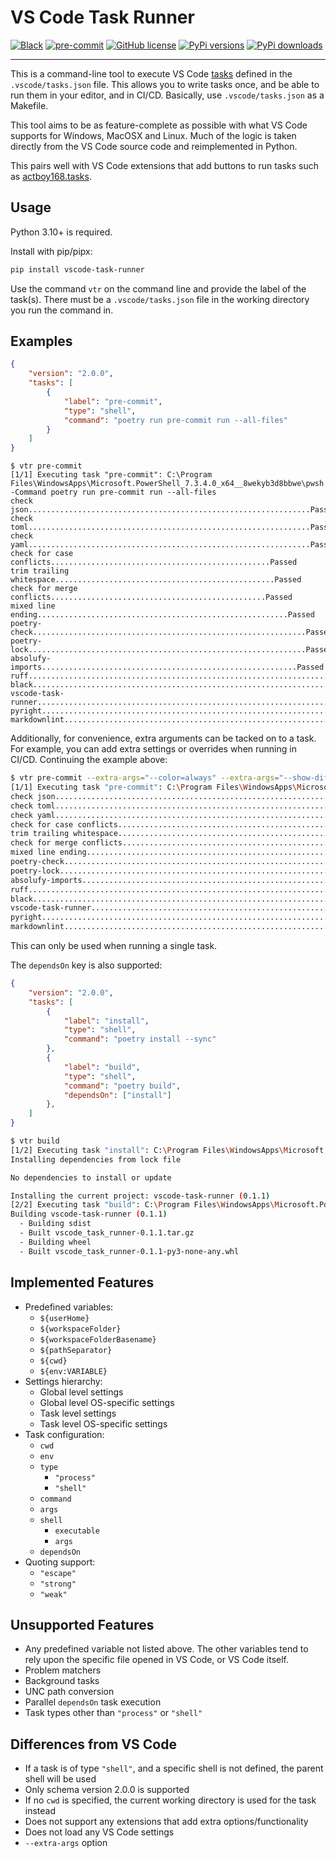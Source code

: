 # VS Code Task Runner

[![Black](https://img.shields.io/badge/code%20style-black-000000.svg)](https://github.com/psf/black)
[![pre-commit](https://img.shields.io/badge/pre--commit-enabled-brightgreen?logo=pre-commit)](https://github.com/pre-commit/pre-commit)
[![GitHub license](https://img.shields.io/github/license/NathanVaughn/vscode-task-runner)](https://github.com/NathanVaughn/vscode-task-runner/blob/main/LICENSE)
[![PyPi versions](https://img.shields.io/pypi/pyversions/vscode-task-runner)](https://pypi.org/project/vscode-task-runner)
[![PyPi downloads](https://img.shields.io/pypi/dm/vscode-task-runner)](https://pypi.org/project/vscode-task-runner)

---

This is a command-line tool to execute VS Code
[tasks](https://code.visualstudio.com/docs/editor/tasks)
defined in the `.vscode/tasks.json` file.
This allows you to write tasks once, and be able to run them in your editor,
and in CI/CD. Basically, use `.vscode/tasks.json` as a Makefile.

This tool aims to be as feature-complete as possible with what VS Code supports for
Windows, MacOSX and Linux. Much of the logic is taken directly from the VS Code
source code and reimplemented in Python.

This pairs well with VS Code extensions that add buttons to run tasks such as
[actboy168.tasks](https://marketplace.visualstudio.com/items?itemName=actboy168.tasks).

## Usage

Python 3.10+ is required.

Install with pip/pipx:

```bash
pip install vscode-task-runner
```

Use the command `vtr` on the command line and provide the label of the task(s).
There must be a `.vscode/tasks.json` file in the working directory you run the
command in.

## Examples

```json
{
    "version": "2.0.0",
    "tasks": [
        {
            "label": "pre-commit",
            "type": "shell",
            "command": "poetry run pre-commit run --all-files"
        }
    ]
}
```

```shell
$ vtr pre-commit
[1/1] Executing task "pre-commit": C:\Program Files\WindowsApps\Microsoft.PowerShell_7.3.4.0_x64__8wekyb3d8bbwe\pwsh.exe -Command poetry run pre-commit run --all-files
check json...............................................................Passed
check toml...............................................................Passed
check yaml...............................................................Passed
check for case conflicts.................................................Passed
trim trailing whitespace.................................................Passed
check for merge conflicts................................................Passed
mixed line ending........................................................Passed
poetry-check.............................................................Passed
poetry-lock..............................................................Passed
absolufy-imports.........................................................Passed
ruff.....................................................................Passed
black....................................................................Passed
vscode-task-runner...................................................................Passed
pyright..................................................................Passed
markdownlint.............................................................Passed
```

Additionally, for convenience, extra arguments can be tacked on to a task.
For example, you can add extra settings or overrides when running in CI/CD.
Continuing the example above:

```bash
$ vtr pre-commit --extra-args="--color=always" --extra-args="--show-diff-on-failure"
[1/1] Executing task "pre-commit": C:\Program Files\WindowsApps\Microsoft.PowerShell_7.3.4.0_x64__8wekyb3d8bbwe\pwsh.exe -Command poetry run pre-commit run --all-files --color=always --show-diff-on-failure
check json...............................................................Passed
check toml...............................................................Passed
check yaml...............................................................Passed
check for case conflicts.................................................Passed
trim trailing whitespace.................................................Passed
check for merge conflicts................................................Passed
mixed line ending........................................................Passed
poetry-check.............................................................Passed
poetry-lock..............................................................Passed
absolufy-imports.........................................................Passed
ruff.....................................................................Passed
black....................................................................Passed
vscode-task-runner...................................................................Passed
pyright..................................................................Passed
markdownlint.............................................................Passed
```

This can only be used when running a single task.

The `dependsOn` key is also supported:

```json
{
    "version": "2.0.0",
    "tasks": [
        {
            "label": "install",
            "type": "shell",
            "command": "poetry install --sync"
        },
        {
            "label": "build",
            "type": "shell",
            "command": "poetry build",
            "dependsOn": ["install"]
        },
    ]
}
```

```bash
$ vtr build
[1/2] Executing task "install": C:\Program Files\WindowsApps\Microsoft.PowerShell_7.3.4.0_x64__8wekyb3d8bbwe\pwsh.exe -Command poetry install --sync
Installing dependencies from lock file

No dependencies to install or update

Installing the current project: vscode-task-runner (0.1.1)
[2/2] Executing task "build": C:\Program Files\WindowsApps\Microsoft.PowerShell_7.3.4.0_x64__8wekyb3d8bbwe\pwsh.exe -Command poetry build
Building vscode-task-runner (0.1.1)
  - Building sdist
  - Built vscode_task_runner-0.1.1.tar.gz
  - Building wheel
  - Built vscode_task_runner-0.1.1-py3-none-any.whl
```

## Implemented Features

- Predefined variables:
  - `${userHome}`
  - `${workspaceFolder}`
  - `${workspaceFolderBasename}`
  - `${pathSeparator}`
  - `${cwd}`
  - `${env:VARIABLE}`
- Settings hierarchy:
  - Global level settings
  - Global level OS-specific settings
  - Task level settings
  - Task level OS-specific settings
- Task configuration:
  - `cwd`
  - `env`
  - `type`
    - `"process"`
    - `"shell"`
  - `command`
  - `args`
  - `shell`
    - `executable`
    - `args`
  - `dependsOn`
- Quoting support:
  - `"escape"`
  - `"strong"`
  - `"weak"`

## Unsupported Features

- Any predefined variable not listed above. The other variables tend to rely
  upon the specific file opened in VS Code, or VS Code itself.
- Problem matchers
- Background tasks
- UNC path conversion
- Parallel `dependsOn` task execution
- Task types other than `"process"` or `"shell"`

## Differences from VS Code

- If a task is of type `"shell"`, and a specific shell is not defined, the parent
shell will be used
- Only schema version 2.0.0 is supported
- If no `cwd` is specified, the current working directory is used for the task instead
- Does not support any extensions that add extra options/functionality
- Does not load any VS Code settings
- `--extra-args` option
